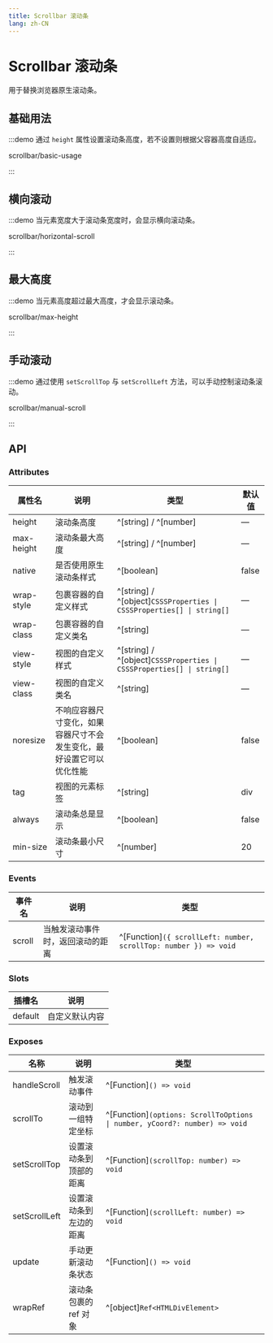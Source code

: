 ```yaml
---
title: Scrollbar 滚动条
lang: zh-CN
---
```


# Scrollbar 滚动条

用于替换浏览器原生滚动条。

## 基础用法

:::demo 通过 `height` 属性设置滚动条高度，若不设置则根据父容器高度自适应。

scrollbar/basic-usage

:::

## 横向滚动

:::demo 当元素宽度大于滚动条宽度时，会显示横向滚动条。

scrollbar/horizontal-scroll

:::

## 最大高度

:::demo 当元素高度超过最大高度，才会显示滚动条。

scrollbar/max-height

:::

## 手动滚动

:::demo 通过使用 `setScrollTop` 与 `setScrollLeft` 方法，可以手动控制滚动条滚动。

scrollbar/manual-scroll

:::

## API

### Attributes

| 属性名        | 说明                                 | 类型                                                                      | 默认值   |
| ---------- | ---------------------------------- | ----------------------------------------------------------------------- | ----- |
| height     | 滚动条高度                              | ^[string] / ^[number]                                                   | —     |
| max-height | 滚动条最大高度                            | ^[string] / ^[number]                                                   | —     |
| native     | 是否使用原生滚动条样式                        | ^[boolean]                                                              | false |
| wrap-style | 包裹容器的自定义样式                         | ^[string] / ^[object]`CSSSProperties \| CSSSProperties[] \| string[]` | —     |
| wrap-class | 包裹容器的自定义类名                         | ^[string]                                                               | —     |
| view-style | 视图的自定义样式                           | ^[string] / ^[object]`CSSSProperties \| CSSSProperties[] \| string[]` | —     |
| view-class | 视图的自定义类名                           | ^[string]                                                               | —     |
| noresize   | 不响应容器尺寸变化，如果容器尺寸不会发生变化，最好设置它可以优化性能 | ^[boolean]                                                              | false |
| tag        | 视图的元素标签                            | ^[string]                                                               | div   |
| always     | 滚动条总是显示                            | ^[boolean]                                                              | false |
| min-size   | 滚动条最小尺寸                            | ^[number]                                                               | 20    |

### Events

| 事件名    | 说明               | 类型                                                                  |
| ------ | ---------------- | ------------------------------------------------------------------- |
| scroll | 当触发滚动事件时，返回滚动的距离 | ^[Function]`({ scrollLeft: number, scrollTop: number }) => void` |

### Slots

| 插槽名     | 说明      |
| ------- | ------- |
| default | 自定义默认内容 |

### Exposes

| 名称            | 说明            | 类型                                                                             |
| ------------- | ------------- | ------------------------------------------------------------------------------ |
| handleScroll  | 触发滚动事件        | ^[Function]`() => void`                                                     |
| scrollTo      | 滚动到一组特定坐标     | ^[Function]`(options: ScrollToOptions \| number, yCoord?: number) => void` |
| setScrollTop  | 设置滚动条到顶部的距离   | ^[Function]`(scrollTop: number) => void`                                    |
| setScrollLeft | 设置滚动条到左边的距离   | ^[Function]`(scrollLeft: number) => void`                                   |
| update        | 手动更新滚动条状态     | ^[Function]`() => void`                                                     |
| wrapRef       | 滚动条包裹的 ref 对象 | ^[object]`Ref<HTMLDivElement>`                                           |
